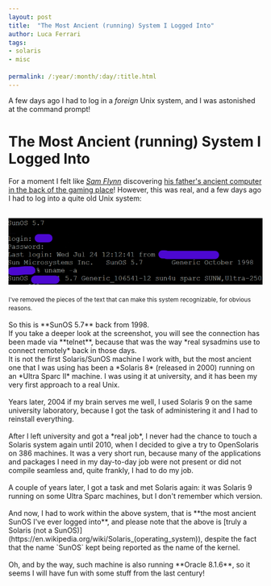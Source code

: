 ```yaml
---
layout: post
title:  "The Most Ancient (running) System I Logged Into"
author: Luca Ferrari
tags:
- solaris
- misc

permalink: /:year/:month/:day/:title.html
---
```

A few days ago I had to log in a *foreign* Unix system, and I was astonished at the command prompt!

# The Most Ancient (running) System I Logged Into
For a moment I felt like *[Sam Flynn](https://en.wikipedia.org/wiki/List_of_Tron_characters#Sam_Flynn)* discovering [his father's ancient computer in the back of the gaming place](https://fluca1978.github.io/2017/11/21/TronLegacySunOS.html)! However, this was real, and a few days ago I had to log into a quite old Unix system:

<br/>
<center>
<img src="/images/posts/solaris/sunos57.png" />
</center>
<br/>
<small>
I've removed the pieces of the text that can make this system recognizable, for obvious reasons.
</small>
<br/>
<br/>
So this is **SunOS 5.7** back from 1998. 
<br/>
If you take a deeper look at the screenshot, you will see the connection has been made via **telnet**, because that was the way *real sysadmins use to connect remotely* back in those days.
<br/>
It is not the first Solaris/SunOS machine I work with, but the most ancient one that I was using has been a *Solaris 8* (released in 2000) running on an *Ultra Sparc II* machine. I was using it at university, and it has been my very first approach to a real Unix.
<br/>
<br/>
Years later, 2004 if my brain serves me well, I used Solaris 9 on the same university laboratory, because I got the task of administering it and I had to reinstall everything.
<br/>
<br/>
After I left university and got a *real job*, I never had the chance to touch a Solaris system again until 2010, when I decided to give a try to OpenSolaris on 386 machines. It was a very short run, because many of the applications and packages I need in my day-to-day job were not present or did not compile seamless and, quite frankly, I had to do my job.
<br/>
<br/>
A couple of years later, I got a task and met Solaris again: it was Solaris 9 running on some Ultra Sparc machines, but I don't remember which version.
<br/>
<br/>
And now, I had to work within the above system, that is **the most ancient SunOS I've ever logged into**, and please note that the above is [truly a Solaris (not a SunOS)](https://en.wikipedia.org/wiki/Solaris_(operating_system)), despite the fact that the name `SunOS` kept being reported as the name of the kernel.
<br/>
<br/>
Oh, and by the way, such machine is also running **Oracle 8.1.6**, so it seems I will have fun with some stuff from the last century!
